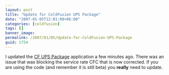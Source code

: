 ```yaml
---
layout: post
title: "Update for ColdFusion UPS Package"
date: "2007-01-05T12:01:00+06:00"
categories: [coldfusion]
tags: []
banner_image: 
permalink: /2007/01/05/Update-for-ColdFusion-UPS-Package
guid: 1754
---
```


I updated the <a href="http://cfups.riaforge.org/">CF UPS Package</a> application a few minutes ago. There was an issue that was blocking the service rate CFC that is now corrected. If you are using the code (and remember it is still beta) you <b>really</b> need to update.